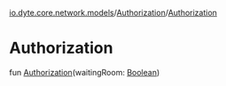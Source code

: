 [io.dyte.core.network.models](../index.md)/[Authorization](index.md)/[Authorization](-authorization.md)

# Authorization


fun [Authorization](-authorization.md)(waitingRoom: [Boolean](https://kotlinlang.org/api/latest/jvm/stdlib/kotlin/-boolean/index.html))
